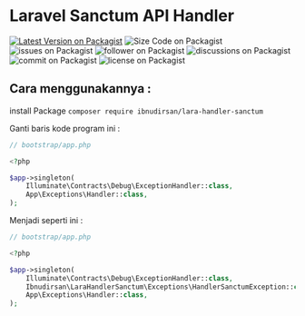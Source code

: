 # Laravel Sanctum API Handler

[![Latest Version on Packagist](https://img.shields.io/github/v/release/ibnudirsan/Lara-Handler-Sanctum?style=plastic)](https://packagist.org/packages/ibnudirsan/handle-http-api)
![Size Code on Packagist](https://img.shields.io/github/languages/code-size/ibnudirsan/Lara-Handler-Sanctum?style=plastic)
![issues on Packagist](https://img.shields.io/github/issues/ibnudirsan/Lara-Handler-Sanctum?style=plastic)
![follower on Packagist](https://img.shields.io/github/followers/ibnudirsan?style=plastic)
![discussions on Packagist](https://img.shields.io/github/discussions/ibnudirsan/Lara-Handler-Sanctum?style=plastic)
![commit on Packagist](https://img.shields.io/github/commit-activity/m/ibnudirsan/Lara-Handler-Sanctum?style=plastic)
![license on Packagist](https://img.shields.io/github/license/ibnudirsan/Lara-Handler-Sanctum?style=plastic)

## Cara menggunakannya :
install Package ``` composer require ibnudirsan/lara-handler-sanctum ```

Ganti baris kode program ini :

```php
// bootstrap/app.php

<?php

$app->singleton(
    Illuminate\Contracts\Debug\ExceptionHandler::class,
    App\Exceptions\Handler::class,
);

```

Menjadi seperti ini :
```php
// bootstrap/app.php

<?php

$app->singleton(
    Illuminate\Contracts\Debug\ExceptionHandler::class,
    Ibnudirsan\LaraHandlerSanctum\Exceptions\HandlerSanctumException::class,
    App\Exceptions\Handler::class,
);

```